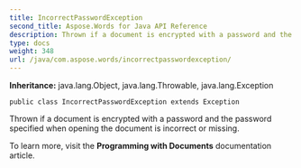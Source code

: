 ```yaml
---
title: IncorrectPasswordException
second_title: Aspose.Words for Java API Reference
description: Thrown if a document is encrypted with a password and the password specified when opening the document is incorrect or missing.
type: docs
weight: 348
url: /java/com.aspose.words/incorrectpasswordexception/
---
```


**Inheritance:**
java.lang.Object, java.lang.Throwable, java.lang.Exception
```
public class IncorrectPasswordException extends Exception
```

Thrown if a document is encrypted with a password and the password specified when opening the document is incorrect or missing.

To learn more, visit the **Programming with Documents** documentation article.
